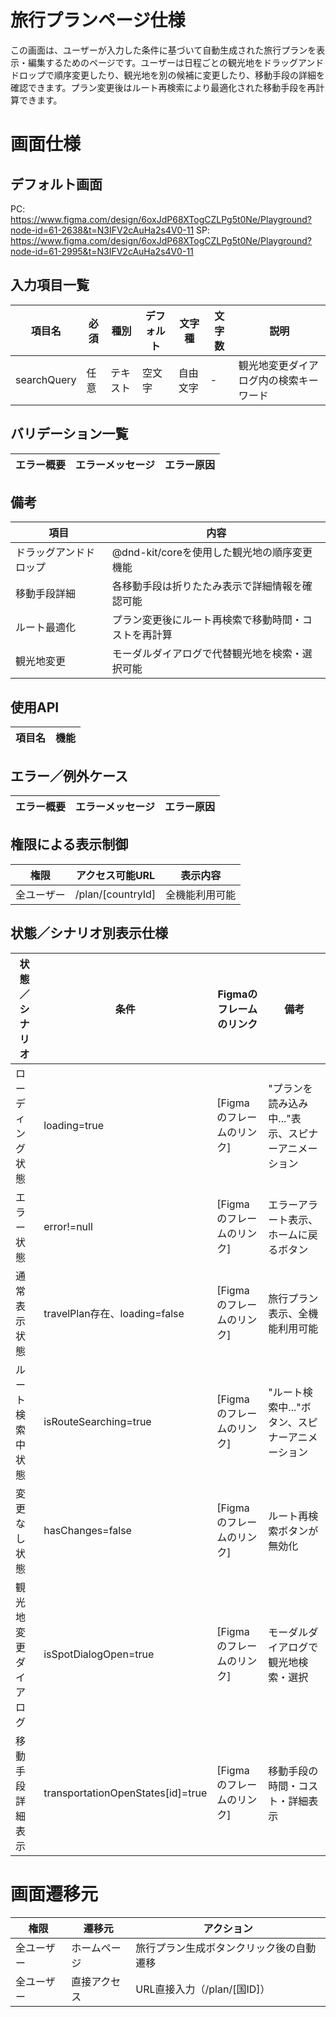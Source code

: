 # 旅行プランページ仕様

この画面は、ユーザーが入力した条件に基づいて自動生成された旅行プランを表示・編集するためのページです。ユーザーは日程ごとの観光地をドラッグアンドドロップで順序変更したり、観光地を別の候補に変更したり、移動手段の詳細を確認できます。プラン変更後はルート再検索により最適化された移動手段を再計算できます。

# 画面仕様

## デフォルト画面
PC: https://www.figma.com/design/6oxJdP68XTogCZLPg5t0Ne/Playground?node-id=61-2638&t=N3IFV2cAuHa2s4V0-11
SP: https://www.figma.com/design/6oxJdP68XTogCZLPg5t0Ne/Playground?node-id=61-2995&t=N3IFV2cAuHa2s4V0-11

## 入力項目一覧

| 項目名 | 必須 | 種別 | デフォルト | 文字種 | 文字数 | 説明 |
| -------- | ----------- | ------ | -------------- | -------- | -------- | ------ |
| searchQuery | 任意 | テキスト | 空文字 | 自由文字 | - | 観光地変更ダイアログ内の検索キーワード |

## バリデーション一覧

| エラー概要 | エラーメッセージ | エラー原因 |
| ------------ | ------------------ | ------------ |

## 備考

| 項目 | 内容 |
| ------ | ------ |
| ドラッグアンドドロップ | @dnd-kit/coreを使用した観光地の順序変更機能 |
| 移動手段詳細 | 各移動手段は折りたたみ表示で詳細情報を確認可能 |
| ルート最適化 | プラン変更後にルート再検索で移動時間・コストを再計算 |
| 観光地変更 | モーダルダイアログで代替観光地を検索・選択可能 |

## 使用API

| 項目名 | 機能 |
| ------------ | ---------- |

## エラー／例外ケース

| エラー概要 | エラーメッセージ | エラー原因 |
| ------------ | ------------------ | ------------ |

## 権限による表示制御

| 権限 | アクセス可能URL | 表示内容 |
| -------- | ----------------- | ---------- |
| 全ユーザー | /plan/[countryId] | 全機能利用可能 |

## 状態／シナリオ別表示仕様

| 状態／シナリオ | 条件 | Figmaのフレームのリンク | 備考 |
| -------------- | ------------------------------ | ------------------------------------ | ------------------------ |
| ローディング状態 | loading=true | [Figmaのフレームのリンク] | "プランを読み込み中..."表示、スピナーアニメーション |
| エラー状態 | error!=null | [Figmaのフレームのリンク] | エラーアラート表示、ホームに戻るボタン |
| 通常表示状態 | travelPlan存在、loading=false | [Figmaのフレームのリンク] | 旅行プラン表示、全機能利用可能 |
| ルート検索中状態 | isRouteSearching=true | [Figmaのフレームのリンク] | "ルート検索中..."ボタン、スピナーアニメーション |
| 変更なし状態 | hasChanges=false | [Figmaのフレームのリンク] | ルート再検索ボタンが無効化 |
| 観光地変更ダイアログ | isSpotDialogOpen=true | [Figmaのフレームのリンク] | モーダルダイアログで観光地検索・選択 |
| 移動手段詳細表示 | transportationOpenStates[id]=true | [Figmaのフレームのリンク] | 移動手段の時間・コスト・詳細表示 |

# 画面遷移元

| 権限 | 遷移元 | アクション |
| -------- | -------- | ------------ |
| 全ユーザー | ホームページ | 旅行プラン生成ボタンクリック後の自動遷移 |
| 全ユーザー | 直接アクセス | URL直接入力（/plan/[国ID]） |